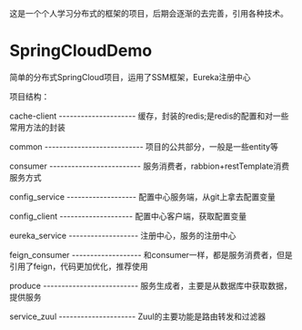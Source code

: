这是一个个人学习分布式的框架的项目，后期会逐渐的去完善，引用各种技术。

# SpringCloudDemo
简单的分布式SpringCloud项目，运用了SSM框架，Eureka注册中心


项目结构：

  cache-client --------------------- 缓存，封装的redis;是redis的配置和对一些常用方法的封装

  common --------------------------- 项目的公共部分，一般是一些entity等

  consumer ------------------------- 服务消费者，rabbion+restTemplate消费服务方式
  
  config_service ------------------- 配置中心服务端，从git上拿去配置变量
  
  config_client -------------------- 配置中心客户端，获取配置变量

  eureka_service ------------------- 注册中心，服务的注册中心

  feign_consumer ------------------- 和consumer一样，都是服务消费者，但是引用了feign，代码更加优化，推荐使用

  produce -------------------------- 服务生成者，主要是从数据库中获取数据，提供服务
  
  service_zuul --------------------- Zuul的主要功能是路由转发和过滤器
